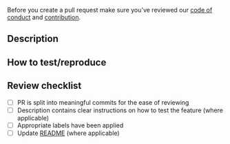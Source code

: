 <!-- Remove me from the description -->
Before you create a pull request make sure you've reviewed our
[code of conduct](https://github.com/hopeman15/auto-labeler/blob/main/CODE_OF_CONDUCT.md) and
[contribution](https://github.com/hopeman15/auto-labeler/blob/main/CONTRIBUTING.md).

## Description

<!-- Add a short description of the change. -->

## How to test/reproduce

<!-- (optional) Put clear instructions on how to test. -->

## Review checklist

- [ ] PR is split into meaningful commits for the ease of reviewing
- [ ] Description contains clear instructions on how to test the feature (where applicable)
- [ ] Appropriate labels have been applied
- [ ] Update [README](../README.md) (where applicable)
